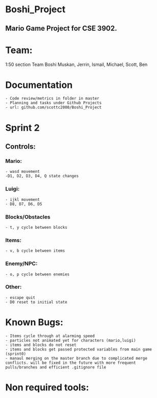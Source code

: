 # Boshi_Project
## Mario Game Project for CSE 3902. 
# Team:
1:50 section Team Boshi
Muskan, Jerrin, Ismail, Michael, Scott, Ben

# Documentation
    - Code review/metrics in folder in master
    - Planning and tasks under Github Projects
    - url: github.com/scottc2000/Boshi_Project

# Sprint 2
## Controls:
  ### Mario:
    - wasd movement
    -D1, D2, D3, D4, Q state changes
  ### Luigi:
    - ijkl movement
    - D8, D7, D6, D5
  ### Blocks/Obstacles
    - t, y cycle between blocks
  ### Items:
    - v, b cycle between items
  ### Enemy/NPC:
    - o, p cycle between enemies
  ### Other:
    - escape quit
    - D0 reset to initial state

# Known Bugs: 
    - Items cycle through at alarming speed
    - particles not animated yet for characters (mario,luigi)
    - items and blocks do not reset
    - items and blocks get passed protected variables from main game (sprint0)
    - manaul merging on the master branch due to complicated merge conflicts. will be fixed in the future with more frequent pulls/branches and efficient .gitignore file

# Non required tools:
